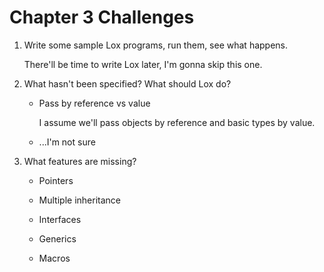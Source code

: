 # Chapter 3 Challenges

1.  Write some sample Lox programs, run them, see what happens.

    There'll be time to write Lox later, I'm gonna skip this one.

1.  What hasn't been specified? What should Lox do?

    -   Pass by reference vs value

        I assume we'll pass objects by reference and basic types by
        value.

    -   ...I'm not sure

1.  What features are missing?

    -   Pointers

    -   Multiple inheritance

    -   Interfaces

    -   Generics

    -   Macros

